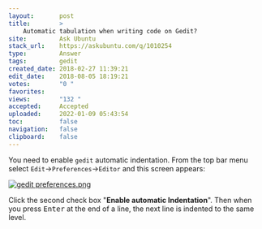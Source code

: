 ```yaml
---
layout:       post
title:        >
    Automatic tabulation when writing code on Gedit?
site:         Ask Ubuntu
stack_url:    https://askubuntu.com/q/1010254
type:         Answer
tags:         gedit
created_date: 2018-02-27 11:39:21
edit_date:    2018-08-05 18:19:21
votes:        "0 "
favorites:    
views:        "132 "
accepted:     Accepted
uploaded:     2022-01-09 05:43:54
toc:          false
navigation:   false
clipboard:    false
---
```


You need to enable `gedit` automatic indentation. From the top bar menu select `Edit`->`Preferences`->`Editor` and this screen appears:

[![gedit preferences.png][1]][1]

Click the second check box "**Enable automatic Indentation**". Then when you press <kbd>Enter</kbd> at the end of a line, the next line is indented to the same level.

  [1]: https://i.stack.imgur.com/Ny6kr.png
